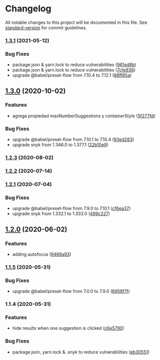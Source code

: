 # Changelog

All notable changes to this project will be documented in this file. See [standard-version](https://github.com/conventional-changelog/standard-version) for commit guidelines.

### [1.3.1](https://github.com/B9Ingenieria/react-native-autocomplete-search/compare/v1.3.0...v1.3.1) (2021-05-12)


### Bug Fixes

* package.json & yarn.lock to reduce vulnerabilities ([961ed8b](https://github.com/B9Ingenieria/react-native-autocomplete-search/commit/961ed8b0661c12cc8c97a37adc09cec70d1ed14a))
* package.json & yarn.lock to reduce vulnerabilities ([7cfe936](https://github.com/B9Ingenieria/react-native-autocomplete-search/commit/7cfe936f12772b80efa893adf00cd29fa3c7b27a))
* upgrade @babel/preset-flow from 7.10.4 to 7.12.1 ([88ff85a](https://github.com/B9Ingenieria/react-native-autocomplete-search/commit/88ff85a303b5025129519d4b90c881d84531dc2c))

## [1.3.0](https://github.com/B9Ingenieria/react-native-autocomplete-search/compare/v1.2.3...v1.3.0) (2020-10-02)


### Features

* agrega propiedad maxNumberSuggestions y containerStyle ([5f277fd](https://github.com/B9Ingenieria/react-native-autocomplete-search/commit/5f277fdef45cc1daabd222e6d330c30440255480))


### Bug Fixes

* upgrade @babel/preset-flow from 7.10.1 to 7.10.4 ([93ed283](https://github.com/B9Ingenieria/react-native-autocomplete-search/commit/93ed28399afec4f22a028b4c3aaae4535cf4efde))
* upgrade snyk from 1.346.0 to 1.377.1 ([22b10e9](https://github.com/B9Ingenieria/react-native-autocomplete-search/commit/22b10e92d2683266c32d158cc7e58e26dea3fa2b))

### [1.2.3](https://github.com/B9Ingenieria/react-native-autocomplete-search/compare/v1.2.2...v1.2.3) (2020-08-02)

### [1.2.2](https://github.com/B9Ingenieria/react-native-autocomplete-search/compare/v1.2.1...v1.2.2) (2020-07-14)

### [1.2.1](https://github.com/B9Ingenieria/react-native-autocomplete-search/compare/v1.2.0...v1.2.1) (2020-07-04)


### Bug Fixes

* upgrade @babel/preset-flow from 7.9.0 to 7.10.1 ([cf6ea37](https://github.com/B9Ingenieria/react-native-autocomplete-search/commit/cf6ea37dd6d4da28f1d7f2d178e590a22cf4d763))
* upgrade snyk from 1.332.1 to 1.333.0 ([499c227](https://github.com/B9Ingenieria/react-native-autocomplete-search/commit/499c227dede2bd8d9d5eeabb9683e42ef343b3c1))

## [1.2.0](https://github.com/B9Ingenieria/react-native-autocomplete-search/compare/v1.1.5...v1.2.0) (2020-06-02)


### Features

* adding autofocus ([9466a93](https://github.com/B9Ingenieria/react-native-autocomplete-search/commit/9466a93af4475a09e635a9bf3b1598db51618a8b))

### [1.1.5](https://github.com/B9Ingenieria/react-native-autocomplete-search/compare/v1.1.4...v1.1.5) (2020-05-31)


### Bug Fixes

* upgrade @babel/preset-flow from 7.0.0 to 7.9.0 ([6959f7f](https://github.com/B9Ingenieria/react-native-autocomplete-search/commit/6959f7f7d353becea9a4bbf831b6ba5a30ce01f9))

### 1.1.4 (2020-05-31)


### Features

* hide results when one suggestion is clicked ([c6e5790](https://github.com/B9Ingenieria/react-native-autocomplete-search/commit/c6e57901d8dfff492ab46dae1f8e13e6ceef2164))


### Bug Fixes

* package.json, yarn.lock & .snyk to reduce vulnerabilities ([eb30551](https://github.com/B9Ingenieria/react-native-autocomplete-search/commit/eb305517a3e8316b85fc89e85f529ffb12b0ac74))
